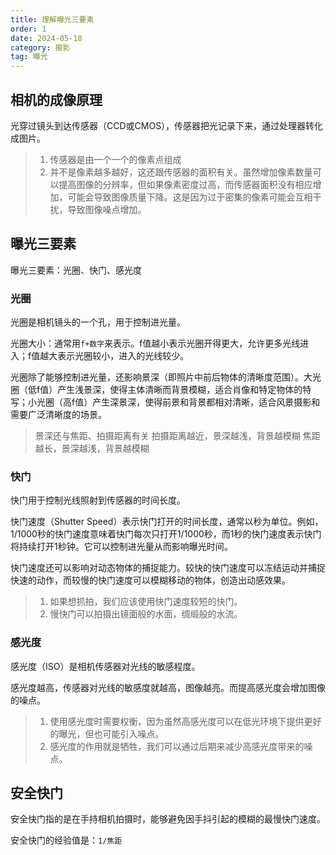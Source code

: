 ```yaml
---
title: 理解曝光三要素
order: 1
date: 2024-05-18
category: 摄影
tag: 曝光
---
```


## 相机的成像原理

光穿过镜头到达传感器（CCD或CMOS），传感器把光记录下来，通过处理器转化成图片。

> 1. 传感器是由一个一个的像素点组成
> 2. 并不是像素越多越好，这还跟传感器的面积有关。虽然增加像素数量可以提高图像的分辨率，但如果像素密度过高，而传感器面积没有相应增加，可能会导致图像质量下降。这是因为过于密集的像素可能会互相干扰，导致图像噪点增加。

## 曝光三要素

曝光三要素：光圈、快门、感光度

### 光圈

光圈是相机镜头的一个孔，用于控制进光量。

光圈大小：通常用`f+数字`来表示。f值越小表示光圈开得更大，允许更多光线进入；f值越大表示光圈较小，进入的光线较少。

光圈除了能够控制进光量，还影响景深（即照片中前后物体的清晰度范围）。大光圈（低f值）产生浅景深，使得主体清晰而背景模糊，适合肖像和特定物体的特写；小光圈（高f值）产生深景深，使得前景和背景都相对清晰，适合风景摄影和需要广泛清晰度的场景。

> 景深还与焦距、拍摄距离有关
> 拍摄距离越近，景深越浅，背景越模糊
> 焦距越长，景深越浅，背景越模糊

### 快门

快门用于控制光线照射到传感器的时间长度。

快门速度（Shutter Speed）表示快门打开的时间长度，通常以秒为单位。例如，1/1000秒的快门速度意味着快门每次只打开1/1000秒，而1秒的快门速度表示快门将持续打开1秒钟。它可以控制进光量从而影响曝光时间。

快门速度还可以影响对动态物体的捕捉能力。较快的快门速度可以冻结运动并捕捉快速的动作，而较慢的快门速度可以模糊移动的物体，创造出动感效果。

> 1. 如果想抓拍，我们应该使用快门速度较短的快门。
> 2. 慢快门可以拍摄出镜面般的水面，绸缎般的水流。


### 感光度

感光度（ISO）是相机传感器对光线的敏感程度。

感光度越高，传感器对光线的敏感度就越高，图像越亮。而提高感光度会增加图像的噪点。

> 1. 使用感光度时需要权衡，因为虽然高感光度可以在低光环境下提供更好的曝光，但也可能引入噪点。
> 2. 感光度的作用就是牺牲，我们可以通过后期来减少高感光度带来的噪点。

## 安全快门

安全快门指的是在手持相机拍摄时，能够避免因手抖引起的模糊的最慢快门速度。

安全快门的经验值是：`1/焦距`
